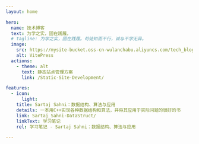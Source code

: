 ```yaml
---
layout: home

hero:
  name: 技术博客
  text: 为学之实，固在践履。
  # tagline: 为学之实，固在践履。苟徒知而不行，诚与不学无异。
  image:
    src: https://mysite-bucket.oss-cn-wulanchabu.aliyuncs.com/tech_blog_img/computer.png?x-oss-process=style/small_size_rule
    alt: VitePress
  actions:
    - theme: alt
      text: 静态站点管理方案
      link: /Static-Site-Development/

features:
  - icon: 
      light:
    title: Sartaj Sahni：数据结构、算法与应用
    details: 一本用C++实现各种数据结构和算法，并将其应用于实际问题的很好的书
    link: Sartaj_Sahni-DataStruct/
    linkText: 学习笔记
    rel: 学习笔记 - Sartaj Sahni：数据结构、算法与应用

---
```


